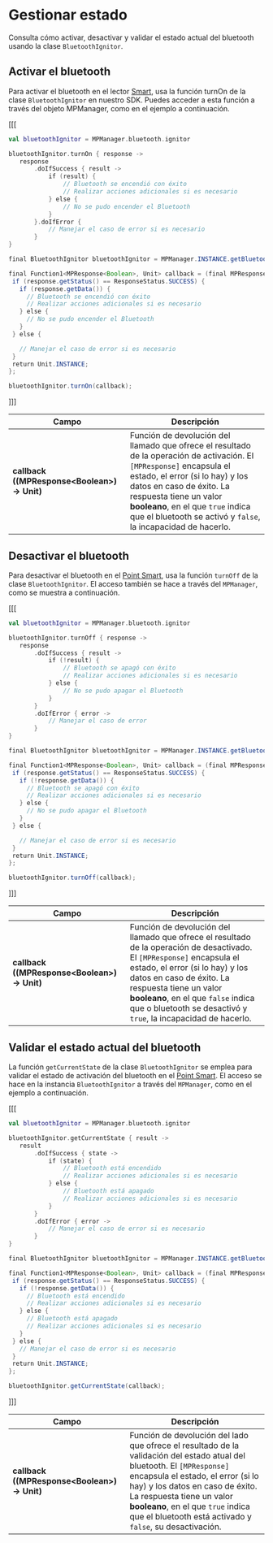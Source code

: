 # Gestionar estado

Consulta cómo activar, desactivar y validar el estado actual del bluetooth usando la clase `BluetoothIgnitor`.

## Activar el bluetooth

Para activar el bluetooth en el lector [Smart](/developers/es/docs/mp-point/landing), usa la función turnOn de la clase `BluetoothIgnitor` en nuestro SDK. Puedes acceder a esta función a través del objeto MPManager, como en el ejemplo a continuación.

[[[
```kotlin
val bluetoothIgnitor = MPManager.bluetooth.ignitor

bluetoothIgnitor.turnOn { response ->
   response
       .doIfSuccess { result ->
           if (result) {
               // Bluetooth se encendió con éxito
               // Realizar acciones adicionales si es necesario
           } else {
               // No se pudo encender el Bluetooth
           }
       }.doIfError {
           // Manejar el caso de error si es necesario
       }
}
```
```java
final BluetoothIgnitor bluetoothIgnitor = MPManager.INSTANCE.getBluetooth().getIgnitor();

final Function1<MPResponse<Boolean>, Unit> callback = (final MPResponse<Boolean> response) -> {
 if (response.getStatus() == ResponseStatus.SUCCESS) {
   if (response.getData()) {
     // Bluetooth se encendió con éxito
     // Realizar acciones adicionales si es necesario
   } else {
     // No se pudo encender el Bluetooth
   }
 } else {

   // Manejar el caso de error si es necesario
 }
 return Unit.INSTANCE;
};

bluetoothIgnitor.turnOn(callback);
```
]]]

|Campo|Descripción|
|---|---|
|**callback ((MPResponse&lt;Boolean&gt;) -> Unit)**| Función de devolución del llamado que ofrece el resultado de la operación de activación. El `[MPResponse]` encapsula el estado, el error (si lo hay) y los datos en caso de éxito. La respuesta tiene un valor **booleano**, en el que `true` indica que el bluetooth se activó y `false`, la incapacidad de hacerlo.|

## Desactivar el bluetooth

Para desactivar el bluetooth en el [Point Smart](/developers/es/docs/mp-point/landing), usa la función `turnOff` de la clase `BluetoothIgnitor`. El acceso también se hace a través del `MPManager`, como se muestra a continuación.

[[[
```kotlin
val bluetoothIgnitor = MPManager.bluetooth.ignitor

bluetoothIgnitor.turnOff { response ->
   response
       .doIfSuccess { result ->
           if (!result) {
               // Bluetooth se apagó con éxito
               // Realizar acciones adicionales si es necesario
           } else {
               // No se pudo apagar el Bluetooth
           }
       }
       .doIfError { error ->
           // Manejar el caso de error
       }
}
```
```java
final BluetoothIgnitor bluetoothIgnitor = MPManager.INSTANCE.getBluetooth().getIgnitor();

final Function1<MPResponse<Boolean>, Unit> callback = (final MPResponse<Boolean> response) -> {
 if (response.getStatus() == ResponseStatus.SUCCESS) {
   if (!response.getData()) {
     // Bluetooth se apagó con éxito
     // Realizar acciones adicionales si es necesario
   } else {
     // No se pudo apagar el Bluetooth
   }
 } else {

   // Manejar el caso de error si es necesario
 }
 return Unit.INSTANCE;
};

bluetoothIgnitor.turnOff(callback);
```
]]]

|Campo|Descripción|
|---|---|
|**callback ((MPResponse&lt;Boolean&gt;) -> Unit)**| Función de devolución del llamado que ofrece el resultado de la operación de desactivado. El `[MPResponse]` encapsula el estado, el error (si lo hay) y los datos en caso de éxito. La respuesta tiene un valor **booleano**, en el que `false` indica que o bluetooth se desactivó y `true`, la incapacidad de hacerlo.|

## Validar el estado actual del bluetooth

La función `getCurrentState` de la clase `BluetoothIgnitor` se emplea para validar el estado de activación del bluetooth en el [Point Smart](/developers/es/docs/mp-point/landing). El acceso se hace en la instancia `BluetoothIgnitor` a través del `MPManager`, como en el ejemplo a continuación.

[[[
```kotlin
val bluetoothIgnitor = MPManager.bluetooth.ignitor

bluetoothIgnitor.getCurrentState { result ->
   result
       .doIfSuccess { state ->
           if (state) {
               // Bluetooth está encendido
               // Realizar acciones adicionales si es necesario
           } else {
               // Bluetooth está apagado
               // Realizar acciones adicionales si es necesario
           }
       }
       .doIfError { error ->
           // Manejar el caso de error si es necesario
       }
}
```
```java
final BluetoothIgnitor bluetoothIgnitor = MPManager.INSTANCE.getBluetooth().getIgnitor();

final Function1<MPResponse<Boolean>, Unit> callback = (final MPResponse<Boolean> response) -> {
 if (response.getStatus() == ResponseStatus.SUCCESS) {
   if (!response.getData()) {
     // Bluetooth está encendido
     // Realizar acciones adicionales si es necesario
   } else {
     // Bluetooth está apagado
     // Realizar acciones adicionales si es necesario
   }
 } else {
   // Manejar el caso de error si es necesario
 }
 return Unit.INSTANCE;
};

bluetoothIgnitor.getCurrentState(callback);
```
]]]

|Campo|Descripción|
|---|---|
|**callback ((MPResponse&lt;Boolean&gt;) -> Unit)**| Función de devolución del lado que ofrece el resultado de la validación del estado atual del bluetooth. El `[MPResponse]` encapsula el estado, el error (si lo hay) y los datos en caso de éxito. La respuesta tiene un valor **booleano**, en el que `true` indica que el bluetooth está activado y `false`, su desactivación.|